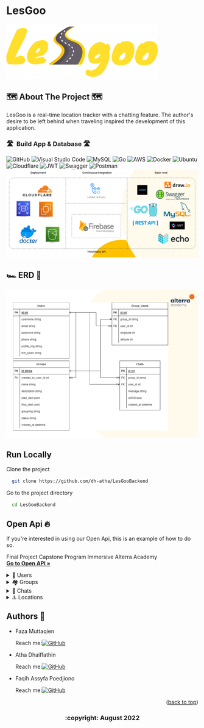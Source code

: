 # LesGoo
<img src="image/LesGoo.png">

<!-- ABOUT THE PROJECT -->

## 🗺️ About The Project 🗺️

LesGoo is a real-time location tracker with a chatting feature. The author's desire to be left behind when traveling inspired the development of this application.

</details>   
       
### 🛣️ &nbsp;Build App & Database 🛣️
![GitHub](https://img.shields.io/badge/github-%23121011.svg?style=for-the-badge&logo=github&logoColor=white)
![Visual Studio Code](https://img.shields.io/badge/Visual%20Studio%20Code-0078d7.svg?style=for-the-badge&logo=visual-studio-code&logoColor=white)
![MySQL](https://img.shields.io/badge/mysql-%2300f.svg?style=for-the-badge&logo=mysql&logoColor=white)
![Go](https://img.shields.io/badge/go-%2300ADD8.svg?style=for-the-badge&logo=go&logoColor=white)
![AWS](https://img.shields.io/badge/AWS-%23FF9900.svg?style=for-the-badge&logo=amazon-aws&logoColor=white)
![Docker](https://img.shields.io/badge/docker-%230db7ed.svg?style=for-the-badge&logo=docker&logoColor=white)
![Ubuntu](https://img.shields.io/badge/Ubuntu-E95420?style=for-the-badge&logo=ubuntu&logoColor=white)
![Cloudflare](https://img.shields.io/badge/Cloudflare-F38020?style=for-the-badge&logo=Cloudflare&logoColor=white)
![JWT](https://img.shields.io/badge/JWT-black?style=for-the-badge&logo=JSON%20web%20tokens)
![Swagger](https://img.shields.io/badge/-Swagger-%23Clojure?style=for-the-badge&logo=swagger&logoColor=white)
![Postman](https://img.shields.io/badge/Postman-FF6C37?style=for-the-badge&logo=postman&logoColor=white)
<img src="image/Tech.png">
## 🏎️ ERD 📍

<img src="image/ERD.png">

## Run Locally

Clone the project

```bash
  git clone https://github.com/dh-atha/LesGooBackend
```

Go to the project directory

```bash
  cd LesGooBackend
```

## Open Api 🔥

If you're interested in using our Open Api, this is an example of how to do so.

Final Project Capstone Program Immersive Alterra Academy
<br />
<a href="https://app.swaggerhub.com/apis-docs/faqihassyfa/LesGoo/1.0.0"><strong>Go to Open API »</strong></a>
<br />
<div>
      <details>
<summary>👶 Users</summary>
  
  <!---
  | Command | Description |
| --- | --- |
  --->
  
This is an explanation of the Users section's CRUD method.
 
<div>
  
| Feature User | Endpoint | Param | JWT Token | Function |
| --- | --- | --- | --- | --- |
| POST | /login  | - | NO | This is how users log in.  |
| POST | /logout | - | YES | This is how users log out. |
| POST | /register | - | NO | This is how users register their account. |
| GET | /users | - | YES | Users obtain their account information in this form. |
| PUT | /users | - | YES | This is how users Update their profile. |
| DELETE | /users | - | YES | This is how users Delete their profile. |

</details>

<div>
      <details>
<summary>🏘️ Groups</summary>
  
  <!---
  | Command | Description |
| --- | --- |
  --->
  
Several commands make use of Groups features, as shown below.
 
<div>
  
| Feature Groups | Endpoint | Param | JWT Token | Function |
| --- | --- | --- | --- | --- |
| POST | /group  | - | YES | Create a new Groups. |
| POST | /group/join | - | YES | Join Groups. |
| POST | /group/leave | - | YES | leave current Groups. |
| POST | /group/chats | - | YES | Get all Chat and participant location. |
| GET | /group/{id} | ID Groups | YES | Displaying Group detail by id. |
| DELETE| /group/{id} | ID Groups | YES | Delete Groups. |

</details>

<div>
      <details>
<summary>💬 Chats</summary>
  
  <!---
  | Command | Description |
| --- | --- |
  --->
  
Several commands make use of Chats features, as shown below.
 
<div>
  
| Feature Chats | Endpoint | Param | JWT Token | Function |
| --- | --- | --- | --- | --- |
| POST | /chats  | - | YES | Send a message to the groups. |

</details>

<div>
      <details>
<summary>⚓ Locations</summary>
  
  <!---
  | Command | Description |
| --- | --- |
  --->
  
Several commands make use of Locations features, as shown below.
 
<div>
  
| Feature Locations | Endpoint | Param | JWT Token | Function |
| --- | --- | --- | --- | --- |
| POST | /locations  | - | YES | Get location. |

</details>

## Authors 👑

-   Faza Muttaqien

    Reach me:[![GitHub](https://img.shields.io/badge/faza-muttaqien-%23121011.svg?style=for-the-badge&logo=github&logoColor=white)](https://github.com/faza-muttaqien)

-   Atha Dhaiffathin

    Reach me:[![GitHub](https://img.shields.io/badge/dh-atha-%23121011.svg?style=for-the-badge&logo=github&logoColor=white)](https://github.com/dh-atha)

-   Faqih Assyfa Poedjiono

    Reach me:[![GitHub](https://img.shields.io/badge/faqihassyfa-%23121011.svg?style=for-the-badge&logo=github&logoColor=red)](https://github.com/faqihassyfa)

 <p align="right">(<a href="#top">back to top</a>)</p>
<h3>
<p align="center">:copyright: August 2022 </p>
</h3>
<!-- end -->
